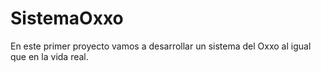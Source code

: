 # SistemaOxxo
En este primer proyecto vamos a desarrollar un sistema del Oxxo al igual que en la vida real.
